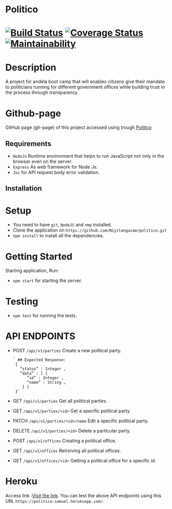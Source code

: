 # Politico 

[![Build Status](https://travis-ci.org/Niyitangasam/politico.svg?branch=develop)](https://travis-ci.org/Niyitangasam/politico) [![Coverage Status](https://coveralls.io/repos/github/Niyitangasam/politico/badge.svg?branch=backend)](https://coveralls.io/github/Niyitangasam/politico?branch=backend) [![Maintainability](https://api.codeclimate.com/v1/badges/821a7bda21296c607746/maintainability)](https://codeclimate.com/github/Niyitangasam/politico/maintainability)
============

# Description

A project for andela boot camp that will enables citizens give their mandate to politicians running for different government offices while building trust in the process through transparency.



# Github-page
GitHub page (gh-page) of this project accessed using trough  [Politico](https://niyitangasam.github.io/politico/UI/)




## Requirements

* `NodeJs` Runtime environment that helps to run JavaScript not only in the browser even on the server.
* `Express` As web framework for Node Js.
* `Joi` for API request body error validation.


## Installation



# Setup
- You need to have `git`, `NodeJS` and `nmp` installed.
- Clone the application on `https://github.com/Niyitangasam/politico.git`
- `npm install` to install all the dependencies.



# Getting Started
Starting application, Run:
* `npm start` for starting the server.

# Testing

* `npm test` for running the tests.

# API ENDPOINTS

* POST `/api/v1/parties` Create a new political party.

      ` ## Expected Response:
       {
  		 “status” : Integer ,
         “data” : [ {
            “id” : Integer ,
            “name” : String ,
          } ]
       }`

* GET `/api/v1/parties` Get all political parties.
* GET `/api/v1/parties/<id>` Get a specific political party.
* PATCH `/api/v1/parties/<id>/name` Edit a specific political party.
* DELETE `/api/v1/parties/<id>` Delete a particular party.

* POST `/api/v1/offices` Creating a political office.
* GET `/api/v1/offices` Retreiving all political offices. 
* GET `/api/v1/offices/<id>` Getting a political office for a specific id.



# Heroku

Access link :[Visit the link](https://politico-samuel.herokuapp.com/). You can test the above API endpoints using this  URL `https://politico-samuel.herokuapp.com/`.

